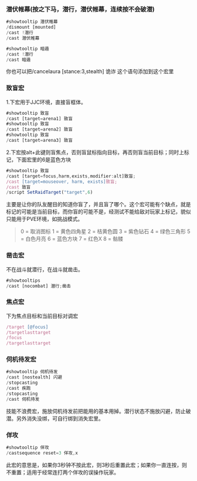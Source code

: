 ### 潜伏帷幕(按之下马，潜行，潜伏帷幕，连续按不会破潜)

```js
#showtooltip 潜伏帷幕
/dismount [mounted] 
/cast !潜行
/cast 潜伏帷幕
```

```js
#showtooltip 暗遁
/cast !潜行
/cast 暗遁
```
你也可以把/cancelaura [stance:3,stealth] 诡诈 这个语句添加到这个宏里

### 致盲宏

1.下宏用于JJC环境，直接盲框体。

```js
#showtooltip 致盲
/cast [target=arena1] 致盲
#showtooltip 致盲
/cast [target=arena2] 致盲
#showtooltip 致盲
/cast [target=arena3] 致盲
```

2.下宏按alt+此键则盲焦点，否则盲鼠标指向目标，再否则盲当前目标；同时上标记，下面宏里的6是蓝色方块

```js
#showtooltip 致盲
/cast [target=focus,harm,exists,modifier:alt]致盲;
/cast [target=mouseover, harm, exists]致盲;
/cast 致盲
/script SetRaidTarget("target",6)
```

主要是让你的队友醒目的知道你盲了，并且盲了哪个。这个宏可能有个缺点，就是标记的可能是当前目标，而你盲的可能不是，经测试不能给敌对玩家上标记，貌似只能用于PVE环境，如挑战模式。

> 0 = 取消图标 
> 1 = 黄色四角星 
> 2 = 桔黄色圆 
> 3 = 紫色钻石 
> 4 = 绿色三角形 
> 5 = 白色月亮 
> 6 = 蓝色方块 
> 7 = 红色X 
> 8 = 骷髅

### 凿击宏

不在战斗就潜行，在战斗就凿击。

```js
#showtooltips 
/cast [nocombat] 潜行;凿击
```

### 焦点宏

下为焦点目标和当前目标对调宏

```js
/target [@focus] 
/targetlasttarget
/focus
/targetlasttarget
```


### 伺机待发宏

```js
#showtooltip 伺机待发 
/cast [nostealth] 闪避 
/stopcasting 
/cast 疾跑 
/stopcasting 
/cast 伺机待发
```

技能不浪费宏，施放伺机待发前把能用的基本用掉。潜行状态不施放闪避，防止破潜。另外消失没绑，可自行绑到消失宏里。

### 佯攻

```js
#showtooltip 佯攻
/castsequence reset=3 佯攻,x
```

此宏的意思是，如果你3秒钟不按此宏，则3秒后重置此宏；如果你一直连按，则不重置；适用于经常连打两个佯攻的误操作玩家。